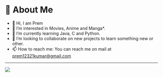 # 💫 About Me
- 👋 Hi, I am Prem
- 👀 I’m interested in Movies, Anime and Manga*.
- 🌱 I’m currently learning Java, C and Python.
- 💞️ I’m looking to collaborate on new projects to learn something new or other.
- 📫 How to reach me: You can reach me on mail at prem12321kumar@gmail.com

---
[![](https://visitcount.itsvg.in/api?id=prem12321kumar&icon=8&color=1)](https://visitcount.itsvg.in)
